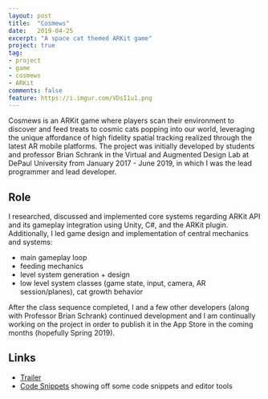 ```yaml
---
layout: post
title:  "Cosmews"
date:   2019-04-25
excerpt: "A space cat themed ARKit game"
project: true
tag:
- project 
- game
- cosmews
- ARKit
comments: false
feature: https://i.imgur.com/VDsI1u1.png
---
```



Cosmews is an ARKit game where players scan their environment to discover and feed treats to cosmic cats popping into our world, leveraging the unique affordance of high fidelity spatial tracking realized through the latest AR mobile platforms. 
The project was initially developed by students and professor Brian Schrank in the Virtual and Augmented Design Lab at DePaul University from January 2017 - June 2019, in which I was the lead programmer and lead developer.

## Role

I researched, discussed and implemented core systems regarding ARKit API and its gameplay integration using Unity, C#, and the ARKit plugin.
Additionally, I led game design and implementation of central mechanics and systems: 
* main gameplay loop 
* feeding mechanics 
* level system generation + design
* low level system classes (game state, input, camera, AR session/planes), cat growth behavior

After the class sequence completed, I and a few other developers (along with Professor Brian Schrank) continued development and I am continually working on the project in order to publish it in the App Store in the coming months (hopefully Spring 2019).

## Links

* [Trailer](https://alexsotodev.github.io//video-post/)
* [Code Snippets](https://github.com/AlexSotoDev/CosmewsCodeSnippets) showing off some code snippets and editor tools

